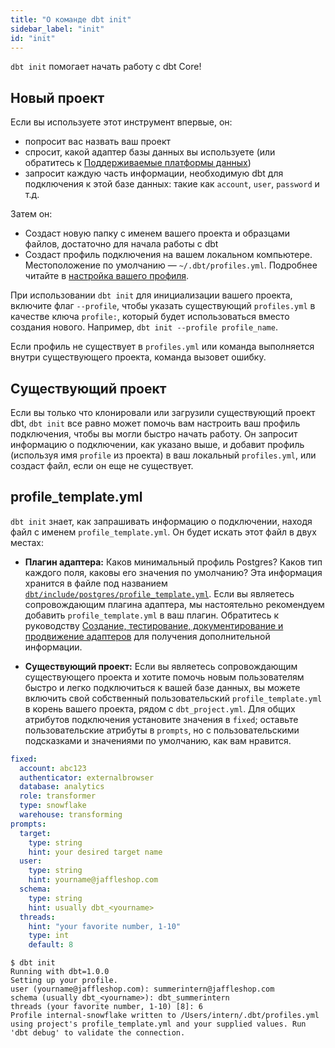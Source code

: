 ```yaml
---
title: "О команде dbt init"
sidebar_label: "init"
id: "init"
---
```


`dbt init` помогает начать работу с dbt Core!

## Новый проект

Если вы используете этот инструмент впервые, он:
- попросит вас назвать ваш проект
- спросит, какой адаптер базы данных вы используете (или обратитесь к [Поддерживаемые платформы данных](/docs/supported-data-platforms))
- запросит каждую часть информации, необходимую dbt для подключения к этой базе данных: такие как `account`, `user`, `password` и т.д.

Затем он:
- Создаст новую папку с именем вашего проекта и образцами файлов, достаточно для начала работы с dbt
- Создаст профиль подключения на вашем локальном компьютере. Местоположение по умолчанию — `~/.dbt/profiles.yml`. Подробнее читайте в [настройка вашего профиля](/docs/core/connect-data-platform/connection-profiles).

При использовании `dbt init` для инициализации вашего проекта, включите флаг `--profile`, чтобы указать существующий `profiles.yml` в качестве ключа `profile:`, который будет использоваться вместо создания нового. Например, `dbt init --profile profile_name`.

Если профиль не существует в `profiles.yml` или команда выполняется внутри существующего проекта, команда вызовет ошибку.

## Существующий проект

Если вы только что клонировали или загрузили существующий проект dbt, `dbt init` все равно может помочь вам настроить ваш профиль подключения, чтобы вы могли быстро начать работу. Он запросит информацию о подключении, как указано выше, и добавит профиль (используя имя `profile` из проекта) в ваш локальный `profiles.yml`, или создаст файл, если он еще не существует.

## profile_template.yml

`dbt init` знает, как запрашивать информацию о подключении, находя файл с именем `profile_template.yml`. Он будет искать этот файл в двух местах:

- **Плагин адаптера:** Каков минимальный профиль Postgres? Каков тип каждого поля, каковы его значения по умолчанию? Эта информация хранится в файле под названием [`dbt/include/postgres/profile_template.yml`](https://github.com/dbt-labs/dbt-postgres/blob/main/dbt/include/postgres/profile_template.yml). Если вы являетесь сопровождающим плагина адаптера, мы настоятельно рекомендуем добавить `profile_template.yml` в ваш плагин. Обратитесь к руководству [Создание, тестирование, документирование и продвижение адаптеров](/guides/adapter-creation) для получения дополнительной информации.

- **Существующий проект:** Если вы являетесь сопровождающим существующего проекта и хотите помочь новым пользователям быстро и легко подключиться к вашей базе данных, вы можете включить свой собственный пользовательский `profile_template.yml` в корень вашего проекта, рядом с `dbt_project.yml`. Для общих атрибутов подключения установите значения в `fixed`; оставьте пользовательские атрибуты в `prompts`, но с пользовательскими подсказками и значениями по умолчанию, как вам нравится.

<File name='profile_template.yml'>

```yml
fixed:
  account: abc123
  authenticator: externalbrowser
  database: analytics
  role: transformer
  type: snowflake
  warehouse: transforming
prompts:
  target:
    type: string
    hint: your desired target name
  user:
    type: string
    hint: yourname@jaffleshop.com
  schema:
    type: string
    hint: usually dbt_<yourname>
  threads:
    hint: "your favorite number, 1-10"
    type: int
    default: 8
```

</File>

```
$ dbt init
Running with dbt=1.0.0
Setting up your profile.
user (yourname@jaffleshop.com): summerintern@jaffleshop.com
schema (usually dbt_<yourname>): dbt_summerintern
threads (your favorite number, 1-10) [8]: 6
Profile internal-snowflake written to /Users/intern/.dbt/profiles.yml using project's profile_template.yml and your supplied values. Run 'dbt debug' to validate the connection.
```